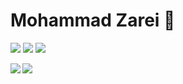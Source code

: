# Mohammad Zarei 🤞

[![](https://img.shields.io/badge/-Twitter-80deea?style=for-the-badge&logo=twitter)](https://twitter.com/zarei_dev)
[![](https://img.shields.io/badge/-Telegram-039be5?style=for-the-badge&logo=telegram)](https://t.me/moza_dev)
[![](https://img.shields.io/badge/-gmail-lightgray?style=for-the-badge&logo=gmail)](mailto:mohammad.zarei1380@gmail.com)


<a href="https://github.com/zarei-dev/">
  <img align="left" src="https://github-readme-stats.vercel.app/api?username=zarei-dev&show_icons=true&hide=stars&icon_color=0366d6&line_height=30&include_all_commits" />
</a>
<a href="https://github.com/zarei-dev/">
  <img align="left" src="https://github-readme-stats.vercel.app/api/top-langs/?username=zarei-dev" />
</a>
